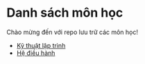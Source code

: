 # Danh sách môn học

Chào mừng đến với repo lưu trữ các môn học!

- [Kỹ thuật lập trình](https://github.com/HuynhTien26/Subject/tree/KTLT)
- [Hệ điều hành](./Operating-Systems)
